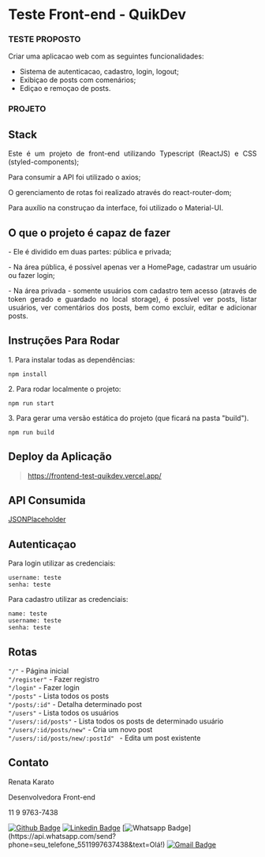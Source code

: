 # Teste Front-end - QuikDev

### TESTE PROPOSTO

Criar uma aplicacao web com as seguintes funcionalidades:
- Sistema de autenticacao, cadastro, login, logout;
- Exibiçao de posts com comenários;
- Ediçao e remoçao de posts.

### PROJETO

## Stack

<p align="justify"> Este é um projeto de front-end utilizando Typescript (ReactJS) e CSS (styled-components); </p>
<p align="justify"> Para consumir a API foi utilizado o axios; </p>
<p align="justify"> O gerenciamento de rotas foi realizado através do react-router-dom; </p>
<p align="justify"> Para auxílio na construçao da interface, foi utilizado o Material-UI. </p>

## O que o projeto é capaz de fazer

<p align="justify"> - Ele é dividido em duas partes: pública e privada; </p>

<p align="justify"> - Na área pública, é possível apenas ver a HomePage, cadastrar um usuário ou fazer login; </p>

<p align="justify"> - Na área privada - somente usuários com cadastro tem acesso (através de token gerado e guardado no local storage), é possível ver posts, listar usuários, ver comentários dos posts, bem como excluir, editar e adicionar posts. </p>

## Instruções Para Rodar

<p align="justify"> 1. Para instalar todas as dependências: </p>

``` npm install ```

<p align="justify"> 2. Para rodar localmente o projeto:</p>

``` npm run start ```

<p align="justify"> 3. Para gerar uma versão estática do projeto (que ficará na pasta "build").</p>

``` npm run build ```

## Deploy da Aplicação 

> https://frontend-test-quikdev.vercel.app/

## API Consumida

<a href="https://jsonplaceholder.typicode.com/">JSONPlaceholder</a>

## Autenticaçao

<p align="justify"> Para login utilizar as credenciais: </p>

```
username: teste
senha: teste
```

<p align="justify"> Para cadastro utilizar as credenciais: </p>

``` 
name: teste 
username: teste 
senha: teste
```

## Rotas

``` "/" ``` - Página inicial <br />
``` "/register" ``` - Fazer registro <br />
``` "/login" ``` - Fazer login <br />
``` "/posts" ``` - Lista todos os posts <br />
``` "/posts/:id" ``` - Detalha determinado post <br />
``` "/users" ``` - Lista todos os usuários <br />
``` "/users/:id/posts" ``` - Lista todos os posts de determinado usuário <br />
``` "/users/:id/posts/new" ``` - Cria um novo post <br />
```"/users/:id/posts/new/:postId" ``` - Edita um post existente <br />

## Contato

<p align="justify"> Renata Karato </p>
<p align="justify"> Desenvolvedora Front-end </p>
<p align="justify"> 11 9 9763-7438 </p>

[![Github Badge](https://img.shields.io/badge/-Github-000?style=flat-square&logo=Github&logoColor=white&link=https://github.com/rmkarato)](https://github.com/rmkarato)       [![Linkedin Badge](https://img.shields.io/badge/-LinkedIn-blue?style=flat-square&logo=Linkedin&logoColor=white&link=https://www.linkedin.com/in/rmkarato/)](https://www.linkedin.com/in/rmkarato/)
[![Whatsapp Badge](https://img.shields.io/badge/-Whatsapp-4CA143?style=flat-square&labelColor=4CA143&logo=whatsapp&logoColor=white&link=https://api.whatsapp.com/send?phone=seu_telefone_5511997637438&text=Olá!)](https://api.whatsapp.com/send?phone=seu_telefone_5511997637438&text=Olá!)
[![Gmail Badge](https://img.shields.io/badge/-Gmail-c14438?style=flat-square&logo=Gmail&logoColor=white&link=mailto:rmkarato@gmail.com)](mailto:rmkarato@gmail.com)

